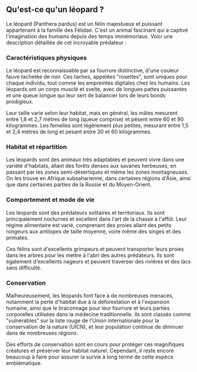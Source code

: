 ## Qu'est-ce qu'un léopard ?

Le léopard (Panthera pardus) est un félin majestueux et puissant appartenant à la famille des Félidae. C'est un animal fascinant qui a captivé l'imagination des humains depuis des temps immémoriaux. Voici une description détaillée de cet incroyable prédateur :

### Caractéristiques physiques

Le léopard est reconnaissable par sa fourrure distinctive, d'une couleur fauve tachetée de noir. Ces taches, appelées "rosettes", sont uniques pour chaque individu, tout comme les empreintes digitales chez les humains. Les léopards ont un corps musclé et svelte, avec de longues pattes puissantes et une queue longue qui leur sert de balancier lors de leurs bonds prodigieux.

Leur taille varie selon leur habitat, mais en général, les mâles mesurent entre 1,8 et 2,7 mètres de long (queue comprise) et pèsent entre 60 et 90 kilogrammes. Les femelles sont légèrement plus petites, mesurant entre 1,5 et 2,4 mètres de long et pesant entre 30 et 60 kilogrammes.

### Habitat et répartition

Les léopards sont des animaux très adaptables et peuvent vivre dans une variété d'habitats, allant des forêts denses aux savanes herbeuses, en passant par les zones semi-désertiques et même les zones montagneuses. On les trouve en Afrique subsaharienne, dans certaines régions d'Asie, ainsi que dans certaines parties de la Russie et du Moyen-Orient.

### Comportement et mode de vie

Les léopards sont des prédateurs solitaires et territoriaux. Ils sont principalement nocturnes et excellent dans l'art de la chasse à l'affût. Leur régime alimentaire est varié, comprenant des proies allant des petits rongeurs aux antilopes de taille moyenne, voire même des singes et des primates.

Ces félins sont d'excellents grimpeurs et peuvent transporter leurs proies dans les arbres pour les mettre à l'abri des autres prédateurs. Ils sont également d'excellents nageurs et peuvent traverser des rivières et des lacs sans difficulté.

### Conservation

Malheureusement, les léopards font face à de nombreuses menaces, notamment la perte d'habitat due à la déforestation et à l'expansion humaine, ainsi que le braconnage pour leur fourrure et leurs parties corporelles utilisées dans la médecine traditionnelle. Ils sont classés comme "vulnérables" sur la liste rouge de l'Union internationale pour la conservation de la nature (UICN), et leur population continue de diminuer dans de nombreuses régions.

Des efforts de conservation sont en cours pour protéger ces magnifiques créatures et préserver leur habitat naturel. Cependant, il reste encore beaucoup à faire pour assurer la survie à long terme de cette espèce emblématique.